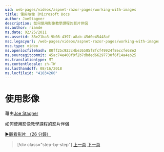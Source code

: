 ```yaml
---
uid: web-pages/videos/aspnet-razor-pages/working-with-images
title: 使用映像 |Microsoft Docs
author: JoeStagner
description: 如何使用影像教學課程的影片伴侶
ms.author: riande
ms.date: 02/25/2011
ms.assetid: 38e21ba3-9b08-4397-a8ab-45d0e45448af
msc.legacyurl: /web-pages/videos/aspnet-razor-pages/working-with-images
msc.type: video
ms.openlocfilehash: 80ff25c923c4be36505f8fcf49924f8eccfe68e2
ms.sourcegitcommit: 45ac74e400f9f2b7dbded66297730f6f14a4eb25
ms.translationtype: MT
ms.contentlocale: zh-TW
ms.lasthandoff: 08/16/2018
ms.locfileid: "41834260"
---
```

<a name="working-with-images"></a>使用影像
====================
藉由[Joe Stagner](https://github.com/JoeStagner)

如何使用影像教學課程的影片伴侶

[&#9654;觀看影片 （26 分鐘）](https://channel9.msdn.com/Blogs/ASP-NET-Site-Videos/working-with-images)

> [!div class="step-by-step"]
> [上一頁](working-with-files.md)
> [下一頁](working-with-video.md)
